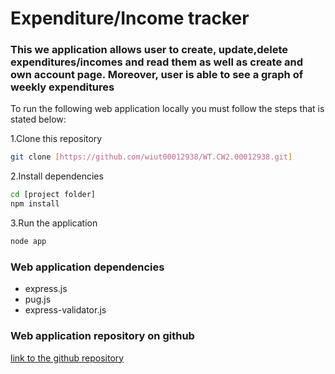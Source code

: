 # Expenditure/Income tracker

###  This we application allows user to create, update,delete expenditures/incomes and read them as well as create and own account page. Moreover, user is able to see a graph of weekly expenditures

To run the following web application locally  you must follow the steps that is stated below:

1.Clone this repository
```bash
git clone [https://github.com/wiut00012938/WT.CW2.00012938.git]
```

2.Install dependencies
```bash
cd [project folder]
npm install
```

3.Run the application
```bash
node app
```

### Web application dependencies
- express.js
- pug.js
- express-validator.js

### Web application repository on github
[link to the github repository](https://github.com/wiut00012938/WT.CW2.00012938.git)